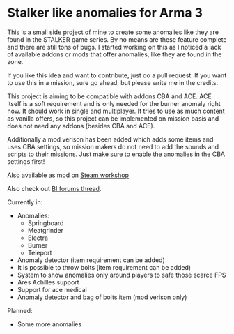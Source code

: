 # Stalker like anomalies for Arma 3
This is a small side project of mine to create some anomalies like they are found in the STALKER game series. By no means are these feature complete and there are still tons of bugs. I started working on this as I noticed a lack of available addons or mods that offer anomalies, like they are found in the zone.

If you like this idea and want to contribute, just do a pull request.
If you want to use this in a mission, sure go ahead, but please write me in the credits.

This project is aiming to be compatible with addons CBA and ACE. ACE itself is a soft requirement and is only needed for the burner anomaly right now. It should work in single and multiplayer. It tries to use as much content as vanilla offers, so this project can be implemented on mission basis and does not need any addons (besides CBA and ACE).

Additionally a mod verison has been added which adds some items and uses CBA settings, so mission makers do not need to add the sounds and scripts to their missions. Just make sure to enable the anomalies in the CBA settings first!

Also available as mod on [Steam workshop](https://steamcommunity.com/sharedfiles/filedetails/?id=1383903166)

Also check out [BI forums thread](https://forums.bistudio.com/forums/topic/212324-release-stalker-like-anomalies/).

Currently in:
* Anomalies:
    * Springboard
    * Meatgrinder
    * Electra
    * Burner
    * Teleport
* Anomaly detector (item requirement can be added)
* It is possible to throw bolts (item requirement can be added)
* System to show anomalies only around players to safe those scarce FPS
* Ares Achilles support
* Support for ace medical
* Anomaly detector and bag of bolts item (mod verison only)

Planned:
* Some more anomalies